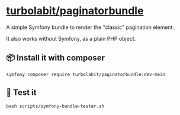 # [turbolabit/paginatorbundle](https://github.com/TurboLabIt/php-symfony-paginator)

A simple Symfony bundle to render the "classic" pagination element.

It also works without Symfony, as a plain PHP object.


## 📦 Install it with composer

````shell
symfony composer require turbolabit/paginatorbundle:dev-main
````


## 🧪 Test it

````shell
bash scripts/symfony-bundle-tester.sh
````
